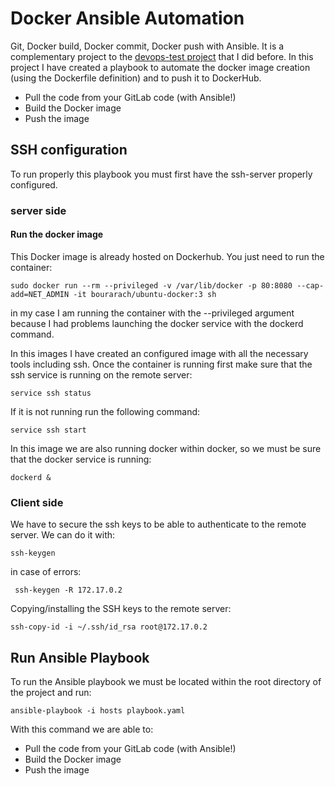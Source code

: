 # Docker Ansible Automation
Git, Docker build, Docker commit, Docker push with Ansible. It is a complementary project to the [devops-test project](https://github.com/karkori/devops-test.git) that I did before.
In this project I have created a playbook to automate the docker image creation (using the Dockerfile definition) and to push it to DockerHub.
   -  Pull the code from your GitLab code (with Ansible!)
   -  Build the Docker image
   -  Push the image
## SSH configuration
To run properly this playbook you must first have the ssh-server properly configured.
### server side
#### Run the docker image
This Docker image is already hosted on Dockerhub. You just need to run the container:
```
sudo docker run --rm --privileged -v /var/lib/docker -p 80:8080 --cap-add=NET_ADMIN -it bourarach/ubuntu-docker:3 sh
```
in my case I am running the container with the --privileged argument because I had problems launching the docker service with the dockerd command.

In this images I have created an configured image with all the necessary tools including ssh. Once the container is running first make sure that the ssh service is running on the remote server:
```
service ssh status
```
If it is not running run the following command:
```
service ssh start
```
In this image we are also running docker within docker, so we must be sure that the docker service is running:
```
dockerd &
```
### Client side
We have to secure the ssh keys to be able to authenticate to the remote server. We can do it with:
```
ssh-keygen
```

in case of errors:
```
 ssh-keygen -R 172.17.0.2
```
Copying/installing the SSH keys to the remote server:
```
ssh-copy-id -i ~/.ssh/id_rsa root@172.17.0.2
```
## Run Ansible Playbook
To run the Ansible playbook we must be located within the root directory of the project and run:
```
ansible-playbook -i hosts playbook.yaml
```
With this command we are able to:
-  Pull the code from your GitLab code (with Ansible!)
-  Build the Docker image
-  Push the image
